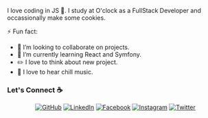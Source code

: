 I love coding in JS 🚀. I study at O'clock as a FullStack Developer and occassionally make some cookies.

⚡ Fun fact:
- 👯 I’m looking to collaborate on projects.
- 🌱 I’m currently learning React and Symfony.
- :pencil2: I love to think about new project.
- :musical_note: I love to hear chill music.


### Let's Connect :coffee:
<p align="center">
	<a href="https://github.com/VirgileChevrel"><img src="https://img.icons8.com/bubbles/50/000000/github.png" alt="GitHub"/></a>
	<a href="https://www.linkedin.com/in/virgilechevrel/"><img src="https://img.icons8.com/bubbles/50/000000/linkedin.png" alt="LinkedIn"/></a>
	<a href="https://www.facebook.com/virgile.chevrel"><img src="https://img.icons8.com/bubbles/50/000000/facebook-new.png" alt="Facebook"/></a>
	<a href="https://www.instagram.com/virgilechevrel/"><img src="https://img.icons8.com/bubbles/50/000000/instagram.png" alt="Instagram"/></a>
	<a href="https://twitter.com/VirgileC8"><img src="https://img.icons8.com/bubbles/50/000000/twitter.png" alt="Twitter"/></a>
</p>

